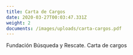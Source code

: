 ```yaml
---
title: Carta de Cargos
date: 2020-03-27T00:03:47.331Z
weight: 2
documents: /images/uploads/carta-cargos.pdf
---
```

Fundación Búsqueda y Rescate. Carta de cargos